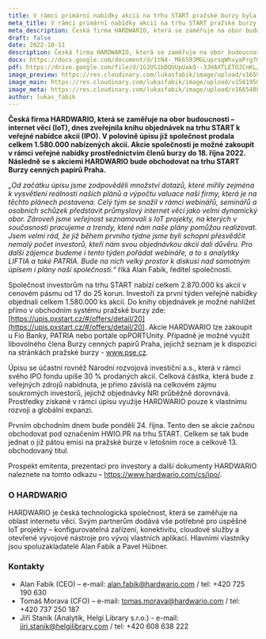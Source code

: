```yaml
---
title: V rámci primární nabídky akcií na trhu START pražské burzy byla zveřejněna kniha objednávek společnosti HARDWARIO
meta_title: V rámci primární nabídky akcií na trhu START pražské burzy byla zveřejněna kniha objednávek liberecké společnosti HARDWARIO
meta_description: Česká firma HARDWARIO, která se zaměřuje na obor budoucnosti – internet věcí (IoT), dnes zveřejnila knihu objednávek na trhu START k veřejné nabídce akcií (IPO). V polovině úpisu již společnost prodala celkem 1.580.000 nabízených akcií.
draft: false
date: 2022-10-11
description: Česká firma HARDWARIO, která se zaměřuje na obor budoucnosti – internet věcí (IoT), dnes zveřejnila knihu objednávek na trhu START k veřejné nabídce akcií (IPO). V polovině úpisu již společnost prodala celkem 1.580.000 nabízených akcií.
docx: https://docs.google.com/document/d/1tN4-_Mk6593MGLuprsqWhxyaPrg70Q0j/edit?usp=sharing&ouid=100979526148034723712&rtpof=true&sd=true
pdf: https://drive.google.com/file/d/1GJUS1bDQUUpUakQ--3JHAXTLETOJCnKL/view?usp=sharing
image_preview: https://res.cloudinary.com/lukasfabik/image/upload/v1659092017/press/AlanFabik_PavelHubner-1.jpg
image_main: https://res.cloudinary.com/lukasfabik/image/upload/v1581950249/blog/wide_placeholder.jpg
image_meta: https://res.cloudinary.com/lukasfabik/image/upload/v1665488560/press/2022-10-11-book-published.png
author: lukas_fabik
---
```


**Česká firma HARDWARIO, která se zaměřuje na obor budoucnosti – internet věcí (IoT), dnes zveřejnila knihu objednávek na trhu START k veřejné nabídce akcií (IPO). V polovině úpisu již společnost prodala celkem 1.580.000 nabízených akcií. Akcie společnosti je možné zakoupit v rámci veřejné nabídky prostřednictvím členů burzy do 18. října 2022. Následně se s akciemi HARDWARIO bude obchodovat na trhu START Burzy cenných papírů Praha.**

*„Od začátku úpisu jsme zodpověděli množství dotazů, které mířily zejména k vysvětlení reálnosti našich plánů a výpočtu valuace naší firmy, která je na těchto plánech postavena. Celý tým se snažil v rámci webinářů, seminářů a osobních schůzek představit průmyslový internet věcí jako velmi dynamický obor. Zároveň jsme veřejnost seznamovali s IoT projekty, na kterých v současnosti pracujeme a trendy, které nám naše plány pomůžou realizovat. Jsem velmi rád, že již během prvního týdne jsme byli schopni přesvědčit nemalý počet investorů, kteří nám svou objednávkou akcií dali důvěru. Pro další zájemce budeme i tento týden pořádat webináře, a to s analytiky LIFTIA a také PATRIA. Bude na nich velký prostor k diskusi nad samotným úpisem i plány naší společnosti.“* říká Alan Fabik, ředitel společnosti.

Společnost investorům na trhu START nabízí celkem 2.870.000 ks akcií v cenovém pásmu od 17 do 25 korun. Investoři za první týden veřejné nabídky objednali celkem 1.580.000 ks akcií. Do knihy objednávek je možné nahlížet přímo v obchodním systému pražské burzy zde: [https://upis.pxstart.cz/#/offers/detail/20](https://upis.pxstart.cz/#/offers/detail/20). Akcie HARDWARIO lze zakoupit u Fio Banky, PATRIA nebo portále opPORTUnity. Případně je možné využít libovolného člena Burzy cenných papírů Praha, jejichž seznam je k dispozici na stránkách pražské burzy - www.pse.cz. 

Úpisu se účastní rovněž Národní rozvojová investiční a.s., která v rámci svého IPO fondu upíše 30 % prodaných akcií. Celková částka, která bude z veřejných zdrojů nabídnuta, je přímo závislá na celkovém zájmu soukromých investorů, jejichž objednávky NRI průběžně dorovnává. Prostředky získané v rámci úpisu využije HARDWARIO pouze k vlastnímu rozvoji a globální expanzi.

Prvním obchodním dnem bude pondělí 24. října. Tento den se akcie začnou obchodovat pod označením HWIO.PR na trhu START. Celkem se tak bude jednat o již pátou emisi na pražské burze v letošním roce a celkově 13. obchodovaný titul.

Prospekt emitenta, prezentaci pro investory a další dokumenty HARDWARIO naleznete na tomto odkazu – https://www.hardwario.com/cs/ipo/.

### O HARDWARIO 
HARDWARIO je česká technologická společnost, která se zaměřuje na oblast internetu věcí. Svým partnerům dodává vše potřebné pro úspěšné IoT projekty – konfigurovatelná zařízení, konektivitu, cloudové služby a otevřené vývojové nástroje pro vývoj vlastních aplikací. Hlavními vlastníky jsou spoluzakladatelé Alan Fabik a Pavel Hübner.

### Kontakty

- Alan Fabik (CEO) – e-mail: alan.fabik@hardwario.com / tel: +420 725 190 630
- Tomáš Morava (CFO) – e-mail: tomas.morava@hardwario.com / tel: +420 737 250 187
- Jiří Staník (Analytik, Helgi Library s.r.o.) - e-mail: jiri.stanik@helgilibrary.com / tel: +420 608 638 222